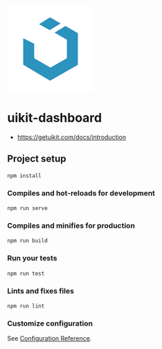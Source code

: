 <img src="_media/uikit-logo.png" alt="drawing" style="width:200px;"/>

# uikit-dashboard

- https://getuikit.com/docs/introduction

## Project setup
```
npm install
```

### Compiles and hot-reloads for development
```
npm run serve
```

### Compiles and minifies for production
```
npm run build
```

### Run your tests
```
npm run test
```

### Lints and fixes files
```
npm run lint
```

### Customize configuration
See [Configuration Reference](https://cli.vuejs.org/config/).
